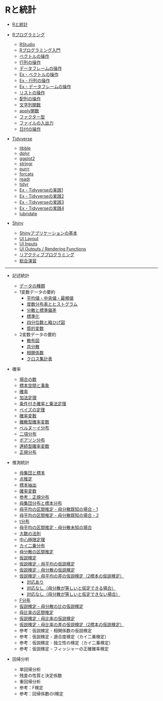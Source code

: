 # Rと統計

* [Rと統計](docs/01.md)

* [Rプログラミング](docs/02.md)
    - [RStudio](docs/03.md)
    - [Rプログラミング入門](docs/04.md)
    - [ベクトルの操作](docs/05.md)
    - [行列の操作](docs/06.md)
    - [データフレームの操作](docs/07.md)
    - [Ex - ベクトルの操作](docs/ex/05_ex.md)
    - [Ex - 行列の操作](docs/ex/06_ex.md)
    - [Ex - データフレームの操作](docs/ex/07_ex.md)
    - [リストの操作](docs/08.md)
    - [配列の操作](docs/09.md)
    - [文字列関数](docs/12.md)
    - [apply関数](docs/11.md)
    - [ファクター型](docs/10.md)
    - [ファイルの入出力](docs/13.md)
    - [日付の操作](docs/14.md)

* [Tidyverse](docs/201.md)
    * [tibble](docs/202.md)
    * [dplyr](docs/203.md)
    * [ggplot2](docs/204.md)
    * [stringr](docs/207.md)
    * [purrr](docs/209.md)
    * [forcats](docs/208.md)
    * [readr](docs/205.md)
    * [tidyr](docs/206.md)
    * [Ex - Tidyverseの実践1](docs/210.md)
    * [Ex - Tidyverseの実践2](docs/211.md)
    * [Ex - Tidyverseの実践3](docs/212.md)
    * [Ex - Tidyverseの実践4](docs/213.md)
    * [lubridate](docs/214.md)

* [Shiny](docs/401.md)
    * [Shinyアプリケーションの基本](docs/402.md)
    * [UI Layout](docs/403.md)
    * [UI Inputs](docs/404.md)
    * [UI Outputs / Rendering Functions](docs/405.md)
    * [リアクティブプログラミング](docs/406.md)
    * [総合演習](docs/407.md)

---

* 記述統計
    - [データの種類](docs/101.md)
    - 1変数データの要約
        - [平均値・中央値・最頻値](docs/102.md)
        - [度数分布表とヒストグラム](docs/103.md)
        - [分散と標準偏差](docs/104.md)
        - [標準化](docs/105.md)
        - [四分位数と箱ひげ図](docs/106.md)
        - [質的変数](docs/107.md)
    - 2変数データの要約
        - [散布図](docs/108.md)
        - [共分散](docs/109.md)
        - [相関係数](docs/110.md)
        - [クロス集計表](docs/111.md)

* 確率
    - [場合の数](docs/301.md)
    - [標本空間と事象](docs/302.md)
    - [確率](docs/303.md)
    - [加法定理](docs/304.md)
    - [条件付き確率と乗法定理](docs/305.md)
    - [ベイズの定理](docs/306.md)
    - [確率変数](docs/307.md)
    - [離散型確率変数](docs/308.md)
    - [ベルヌーイ分布](docs/309.md)
    - [二項分布](docs/310.md)
    - [ポアソン分布](docs/311.md)
    - [連続型確率変数](docs/312.md)
    - [正規分布](docs/116.md)

* 推測統計
    - [母集団と標本](docs/112.md)
    - [点推定](docs/113.md)
    - [標本抽出](docs/114.md)
    - [確率変数](docs/115.md)
    - [参考：正規分布](docs/116.md)
    - [母集団分布と標本分布](docs/117.md)
    - [母平均の区間推定 - 母分散既知の場合 - 1](docs/118.md)
    - [母平均の区間推定 - 母分散既知の場合 - 2](docs/119.md)
    - [t分布](docs/120.md)
    - [母平均の区間推定 - 母分散未知の場合](docs/121.md)
    - [大数の法則](docs/122.md)
    - [中心極限定理](docs/123.md)
    - [カイ二乗分布](docs/124.md)
    - [母分散の区間推定](docs/125.md)
    - [仮説検定](docs/126.md)
    - [仮説検定 - 母平均の仮説検定](docs/127.md)
    - [仮説検定 - 母分散の仮説検定](docs/128.md)
    - [仮説検定 - 母平均の差の仮説検定（2標本の仮説検定）](docs/129.md)
        + [対応あり](docs/130.md)
        + [対応なし（母分散が等しいと仮定できる場合）](docs/131.md)
        + [対応なし（母分散が等しいと仮定できない場合）](docs/132.md)
    - [F分布](docs/133.md)
    - [仮説検定 - 母分散の比の仮説検定](docs/134.md)
    - [母比率の区間推定](docs/135.md)
    - [仮説検定 - 母比率の仮説検定](docs/136.md)
    - [仮説検定 - 母比率の差の仮説検定（2標本の仮説検定）](docs/137.md)
    - 参考：仮説検定 - 相関係数の仮説検定
    - 参考：仮説検定 - 適合度検定（カイ二乗検定）
    - 参考：仮説検定 - 独立性の検定（カイ二乗検定）
    - 参考：仮説検定 - フィッシャーの正確確率検定

* 回帰分析
    - 単回帰分析
    - 残差の性質と決定係数
    - 重回帰分析
    - 参考：F検定
    - 参考：回帰係数のt検定